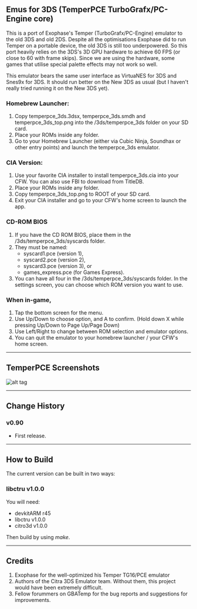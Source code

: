 ## Emus for 3DS (TemperPCE TurboGrafx/PC-Engine core)

This is a port of Exophase's Temper (TurboGrafx/PC-Engine) emulator to the old 3DS and old 2DS. Despite all the optimisations Exophase did to run Temper on a portable device, the old 3DS is still too underpowered. So this port heavily relies on the 3DS's 3D GPU hardware to achieve 60 FPS (or close to 60 with frame skips). Since we are using the hardware, some games that utilise special palette effects may not work so well.

This emulator bears the same user interface as VirtuaNES for 3DS and Snes9x for 3DS. It should run better on the New 3DS as usual (but I haven't really tried running it on the New 3DS yet).


### Homebrew Launcher:

1. Copy temperpce_3ds.3dsx, temperpce_3ds.smdh and temperpce_3ds_top.png into the /3ds/temperpce_3ds folder on your SD card.
2. Place your ROMs inside any folder.
3. Go to your Homebrew Launcher (either via Cubic Ninja, Soundhax or other entry points) and launch the temperpce_3ds emulator.

### CIA Version:

1. Use your favorite CIA installer to install temperpce_3ds.cia into your CFW. You can also use FBI to download from TitleDB.
2. Place your ROMs inside any folder.
3. Copy temperpce_3ds_top.png to ROOT of your SD card.
4. Exit your CIA installer and go to your CFW's home screen to launch the app.

### CD-ROM BIOS

1. If you have the CD ROM BIOS, place them in the /3ds/temperpce_3ds/syscards folder.
2. They must be named:
   - syscard1.pce (version 1),
   - syscard2.pce (version 2),
   - syscard3.pce (version 3), or
   - games_express.pce (for Games Express).
3. You can have all four in the /3ds/temperpce_3ds/syscards folder. In the settings screen, you can choose which ROM version you want to use.


### When in-game,

1. Tap the bottom screen for the menu.
2. Use Up/Down to choose option, and A to confirm. (Hold down X while pressing Up/Down to Page Up/Page Down)
3. Use Left/Right to change between ROM selection and emulator options.
4. You can quit the emulator to your homebrew launcher / your CFW's home screen.

-------------------------------------------------------------------------------------------------------

## TemperPCE Screenshots

![alt tag](https://github.com/bubble2k16/emus3ds/blob/master/screenshots/temperpce%20-%20Bionic%20Commando.bmp)


-------------------------------------------------------------------------------------------

## Change History


### v0.90
- First release.

-------------------------------------------------------------------------------------------------------

## How to Build

The current version can be built in two ways:

###  libctru v1.0.0

You will need:
- devkitARM r45
- libctru v1.0.0
- citro3d v1.0.0

Then build by using *make*.

-------------------------------------------------------------------------------------------------------

## Credits

1. Exophase for the well-optimized his Temper TG16/PCE emulator
2. Authors of the Citra 3DS Emulator team. Without them, this project would have been extremely difficult.
3. Fellow forummers on GBATemp for the bug reports and suggestions for improvements.